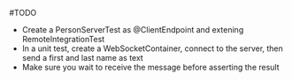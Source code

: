 #TODO

- Create a PersonServerTest as @ClientEndpoint and extening RemoteIntegrationTest
- In a unit test, create a WebSocketContainer, connect to the server, then send a first and last name as text
- Make sure you wait to receive the message before asserting the result